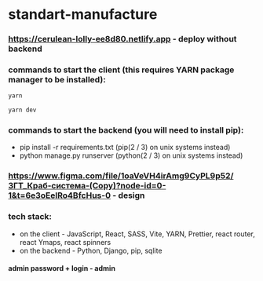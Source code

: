 # standart-manufacture
### https://cerulean-lolly-ee8d80.netlify.app - deploy without backend
### commands to start the client (this requires YARN package manager to be installed):
```sh
yarn
```
```sh
yarn dev
```
### commands to start the backend (you will need to install pip):
* pip install -r requirements.txt (pip(2 / 3) on unix systems instead)
* python manage.py runserver (python(2 / 3) on unix systems instead)
### https://www.figma.com/file/1oaVeVH4irAmg9CyPL9p52/ЗГТ_Краб-система-(Copy)?node-id=0-1&t=6e3oEelRo4BfcHus-0 - design
### tech stack:
* on the client - JavaScript, React, SASS, Vite, YARN, Prettier, react router, react Ymaps, react spinners
* on the backend - Python, Django, pip, sqlite
#### admin password + login - admin
